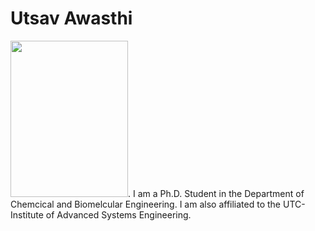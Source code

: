 # Utsav Awasthi

<img src="/Sainju_MSE_Profile.JPG" width="188" height="250">.
I am a Ph.D. Student in the Department of Chemcical and Biomelcular Engineering. I am also affiliated to the UTC-Institute of Advanced Systems Engineering.

